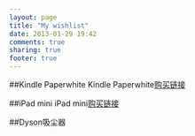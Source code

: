 ```yaml
---
layout: page
title: "My wishlist"
date: 2013-01-29 19:42
comments: true
sharing: true
footer: true
---
```


##Kindle Paperwhite
Kindle Paperwhite[购买链接][kindle_paperwhite]

##iPad mini
iPad mini[购买链接][ipad_mini]

##Dyson吸尘器



[kindle_paperwhite]:http://www.amazon.com/Kindle-Paperwhite-Touch-light/dp/B007OZNZG0
[ipad_mini]:http://www.apple.com.cn/ipad-mini/overview/
